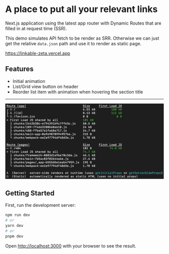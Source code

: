 # A place to put all your relevant links

Next.js application using the latest app router with Dynamic Routes that are filled in at request time (SSR).

This demo simulates API fetch to be render as SRR. Otherwise we can just get the relative `data.json` path and use it to render as static page.

https://linkable-zeta.vercel.app

## Features

- Initial animation
- List/Grid view button on header
- Reorder list item with animation when hovering the section title

---

![Final bundle image](./final-bundle.png)

## Getting Started

First, run the development server:

```bash
npm run dev
# or
yarn dev
# or
pnpm dev
```

Open [http://localhost:3000](http://localhost:3000) with your browser to see the result.
